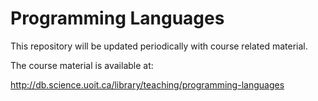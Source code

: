 # Programming Languages

This repository will be updated periodically with course related material.

The course material is available at:

http://db.science.uoit.ca/library/teaching/programming-languages
